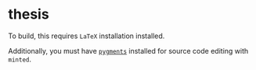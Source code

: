 # thesis

To build, this requires `LaTeX` installation installed.

Additionally, you must have [`pygments`](http://pygments.org/download/) installed for source code editing with `minted`.